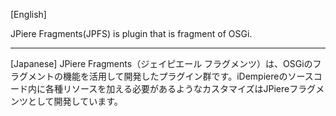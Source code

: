 [English]

JPiere Fragments(JPFS) is plugin that is fragment of OSGi.


----------------------------------------------------------


[Japanese]
JPiere Fragments（ジェイピエール フラグメンツ）は、OSGiのフラグメントの機能を活用して開発したプラグイン群です。iDempiereのソースコード内に各種リソースを加える必要があるようなカスタマイズはJPiereフラグメンツとして開発しています。
